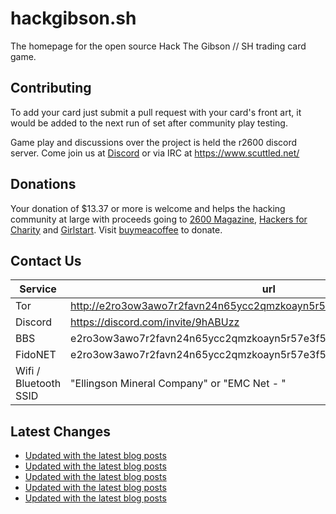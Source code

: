 # hackgibson.sh
The homepage for the open source Hack The Gibson // SH trading card game.


## Contributing

To add your card just submit a pull request with your card's front art, it would be added to the next run of set after community play testing.

Game play and discussions over the project is held the r2600 discord server. Come join us at [Discord](https://discord.com/invite/9hABUzz) or via IRC at https://www.scuttled.net/


## Donations

Your donation of $13.37 or more is welcome and helps the hacking community at large with proceeds going to [2600 Magazine](https://2600.com/), [Hackers for Charity](https://hackersforcharity.org) and [Girlstart](https://girlstart.org).  Visit [buymeacoffee](https://www.buymeacoffee.com/hackgibson.sh) to donate.


## Contact Us

Service | url
-|-
Tor | http://e2ro3ow3awo7r2favn24n65ycc2qmzkoayn5r57e3f56nvjwdcgg32ad.onion
Discord | https://discord.com/invite/9hABUzz
BBS | e2ro3ow3awo7r2favn24n65ycc2qmzkoayn5r57e3f56nvjwdcgg32ad.onion:23
FidoNET | e2ro3ow3awo7r2favn24n65ycc2qmzkoayn5r57e3f56nvjwdcgg32ad.onion:24554
Wifi / Bluetooth SSID | "Ellingson Mineral Company" or "EMC Net - <fidonet address>"

## Latest Changes
<!-- BLOG-POST-LIST:START -->
- [Updated with the latest blog posts](https://github.com/DFW2600/hackgibson.sh/commit/e9fbd16fa8464fbe8c39ae6200c35b8defca6dce)
- [Updated with the latest blog posts](https://github.com/DFW2600/hackgibson.sh/commit/6820202eeda54f4971f6074a1a300d11a60b5160)
- [Updated with the latest blog posts](https://github.com/DFW2600/hackgibson.sh/commit/9894f4840669927b1b52d8a776ed6db8e1b6dbe6)
- [Updated with the latest blog posts](https://github.com/DFW2600/hackgibson.sh/commit/a78b890ea7c63557bb01233b3b8fbf5584079815)
- [Updated with the latest blog posts](https://github.com/DFW2600/hackgibson.sh/commit/b13c1e8e51fd2354b8f584dca8fe97eb6a8475c7)
<!-- BLOG-POST-LIST:END -->
